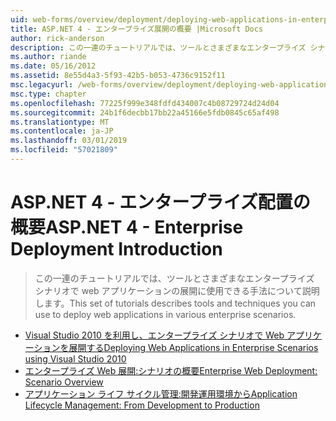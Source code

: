 ```yaml
---
uid: web-forms/overview/deployment/deploying-web-applications-in-enterprise-scenarios/index
title: ASP.NET 4 - エンタープライズ展開の概要 |Microsoft Docs
author: rick-anderson
description: この一連のチュートリアルでは、ツールとさまざまなエンタープライズ シナリオで web アプリケーションの展開に使用できる手法について説明します。
ms.author: riande
ms.date: 05/16/2012
ms.assetid: 8e55d4a3-5f93-42b5-b053-4736c9152f11
msc.legacyurl: /web-forms/overview/deployment/deploying-web-applications-in-enterprise-scenarios
msc.type: chapter
ms.openlocfilehash: 77225f999e348fdfd434007c4b08729724d24d04
ms.sourcegitcommit: 24b1f6decbb17bb22a45166e5fdb0845c65af498
ms.translationtype: MT
ms.contentlocale: ja-JP
ms.lasthandoff: 03/01/2019
ms.locfileid: "57021809"
---
```

<a name="aspnet-4---enterprise-deployment-introduction"></a><span data-ttu-id="4bf26-103">ASP.NET 4 - エンタープライズ配置の概要</span><span class="sxs-lookup"><span data-stu-id="4bf26-103">ASP.NET 4 - Enterprise Deployment Introduction</span></span>
====================
> <span data-ttu-id="4bf26-104">この一連のチュートリアルでは、ツールとさまざまなエンタープライズ シナリオで web アプリケーションの展開に使用できる手法について説明します。</span><span class="sxs-lookup"><span data-stu-id="4bf26-104">This set of tutorials describes tools and techniques you can use to deploy web applications in various enterprise scenarios.</span></span>


- [<span data-ttu-id="4bf26-105">Visual Studio 2010 を利用し、エンタープライズ シナリオで Web アプリケーションを展開する</span><span class="sxs-lookup"><span data-stu-id="4bf26-105">Deploying Web Applications in Enterprise Scenarios using Visual Studio 2010</span></span>](deploying-web-applications-in-enterprise-scenarios.md)
- [<span data-ttu-id="4bf26-106">エンタープライズ Web 展開:シナリオの概要</span><span class="sxs-lookup"><span data-stu-id="4bf26-106">Enterprise Web Deployment: Scenario Overview</span></span>](enterprise-web-deployment-scenario-overview.md)
- [<span data-ttu-id="4bf26-107">アプリケーション ライフ サイクル管理:開発運用環境から</span><span class="sxs-lookup"><span data-stu-id="4bf26-107">Application Lifecycle Management: From Development to Production</span></span>](application-lifecycle-management-from-development-to-production.md)
